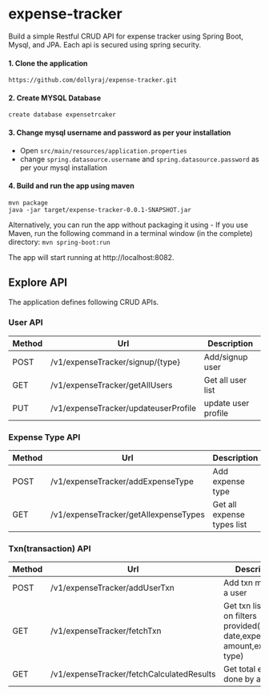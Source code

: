 # expense-tracker
Build a simple Restful CRUD API for expense tracker using Spring Boot, Mysql, and JPA. Each api is secured using spring security.

#### 1.  Clone the application
`https://github.com/dollyraj/expense-tracker.git`

#### 2.  Create MYSQL Database
    create database expensetrcaker

#### 3.  Change mysql username and password as per your installation
* Open   `src/main/resources/application.properties` 
* change `spring.datasource.username` and `spring.datasource.password` as per your mysql installation

#### 4. Build and run the app using maven
```
mvn package 
java -jar target/expense-tracker-0.0.1-SNAPSHOT.jar
```

Alternatively, you can run the app without packaging it using -
If you use Maven, run the following command in a terminal window (in the complete) directory:
`mvn spring-boot:run`

The app will start running at http://localhost:8082.
## Explore API
The application defines following CRUD APIs.

### User API

|Method|Url|Description|
|----|---|-----------|
|POST|/v1/expenseTracker/signup/{type}|Add/signup user|
|GET|/v1/expenseTracker/getAllUsers|Get all user list|
|PUT|/v1/expenseTracker/updateuserProfile|update user profile|


### Expense Type API

|Method|Url|Description|
|----|---|-----------|
|POST|/v1/expenseTracker/addExpenseType|Add expense type|
|GET|/v1/expenseTracker/getAllexpenseTypes|Get all expense types list|

### Txn(transaction) API

|Method|Url|Description|
|----|---|-----------|
|POST|/v1/expenseTracker/addUserTxn|Add txn made by a user|
|GET|/v1/expenseTracker/fetchTxn|Get txn list based on filters provided(expense date,expenditure amount,expense type)|
|GET|/v1/expenseTracker/fetchCalculatedResults|Get total expense done by a user|


